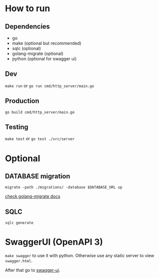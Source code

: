 # How to run

## Dependencies
- go
- make (optional but recommended)
- sqlc (optional)
- golang-migrate (optional)
- python (optional for swagger ui)


## Dev
`make run`
or
`go run cmd/http_server/main.go`

## Production
`go build cmd/http_server/main.go`

## Testing
`make test`
or
`go test ./src/server`


# Optional

## DATABASE migration

`migrate -path ./migrations/ -database $DATABASE_URL up`

[check golang-migrate docs](https://github.com/golang-migrate/migrate#cli-usage)

## SQLC
`sqlc generate`


# SwaggerUI (OpenAPI 3)
`make swagger`
to use it with python.
Otherwise use any static server to view `swagger.html`.

After that go to [swagger-ui](http://localhost:4200/swagger.html).
